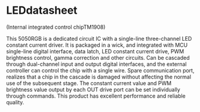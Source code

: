 # LEDdatasheet
(Internal integrated control chipTM1908)

   This 5050RGB is a dedicated circuit IC with a single-line three-channel LED constant current driver. It is
packaged in a wick, and integrated with MCU single-line digital interface, data latch, LED constant current
drive, PWM brightness control, gamma correction and other circuits. Can be cascaded through dual-channel
input and output digital interfaces, and the external controller can control the chip with a single wire. Spare
communication port, realizes that a chip in the cascade is damaged without affecting the normal use of the
subsequent stage. The constant current value and PWM brightness value output by each OUT drive port can
be set individually through commands. This product has excellent performance and reliable quality.
